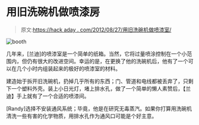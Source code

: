 # 用旧洗碗机做喷漆房

> 原文:[https://hack aday . com/2012/08/27/用旧洗碗机做喷漆室/](https://hackaday.com/2012/08/27/making-a-spray-booth-from-an-old-dishwasher/)

![](../Images/967fc9bbb2e32d95f11e67d5508a5c0f.png "booth")

几年来，[兰迪]的喷漆室是一个简单的纸箱。当然，它将过量喷涂控制在一个小范围内，但仍有很大的改进空间。幸运的是，在更换了他的洗碗机后，他有了一个可以在几个小时内组装起来的极好的喷漆室的材料。

建造始于拆开旧洗碗机，扔掉几乎所有的东西；门、管道和电线都被丢弃了，只剩下一个塑料外壳。装上小日光灯，堵上排水孔，做了一个简单的懒人素赞后，【兰迪】手上就有了一个合适的喷漆间。

[Randy]选择不安装通风系统；毕竟，他是在研究无毒蒸汽。如果你打算用洗碗机清洗一些有害的化学物质，用排水孔作为通风口可能是个好主意。